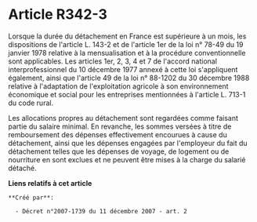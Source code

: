 # Article R342-3

Lorsque la durée du détachement en France est supérieure à un mois, les dispositions de l'article L. 143-2 et de l'article
1er de la loi n° 78-49 du 19 janvier 1978 relative à la mensualisation et à la procédure conventionnelle sont applicables.
Les articles 1er, 2, 3, 4 et 7 de l'accord national interprofessionnel du 10 décembre 1977 annexé à cette loi s'appliquent
également, ainsi que l'article 49 de la loi n° 88-1202 du 30 décembre 1988 relative à l'adaptation de l'exploitation agricole
à son environnement économique et social pour les entreprises mentionnées à l'article L. 713-1 du code rural. 

Les allocations propres au détachement sont regardées comme faisant partie du salaire minimal. En revanche, les sommes
versées à titre de remboursement des dépenses effectivement encourues à cause du détachement, ainsi que les dépenses engagées
par l'employeur du fait du détachement telles que les dépenses de voyage, de logement ou de nourriture en sont exclues et ne
peuvent être mises à la charge du salarié détaché.

**Liens relatifs à cet article**

	**Créé par**:

	  - Décret n°2007-1739 du 11 décembre 2007 - art. 2
